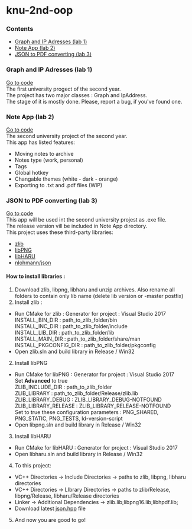 # knu-2nd-oop

### Contents
* [Graph and IP Adresses (lab 1)](https://github.com/tochanenko/knu-2nd-oop#graph-and-ip-adresses-lab-1)
* [Note App (lab 2)](https://github.com/tochanenko/knu-2nd-oop#note-app-lab-2)
* [JSON to PDF converting (lab 3)](https://github.com/tochanenko/knu-2nd-oop#json-to-pdf-converting-lab-3)

### Graph and IP Adresses (lab 1)
[Go to code](https://github.com/tochanenko/knu-2nd-oop/tree/master/Graph-IP-Addresses/Graph-IP-Addresses)\
The first university progect of the second year.\
The project has two major classes : Graph and IpAddress.\
The stage of it is mostly done. Please, report a bug, if you've found one.

### Note App (lab 2)
[Go to code](https://github.com/tochanenko/knu-2nd-oop/tree/master/Note-App)\
The second university project of the second year.\
This app has listed features:
* Moving notes to archive
* Notes type (work, personal)
* Tags
* Global hotkey
* Changable themes (white - dark - orange)
* Exporting to .txt and .pdf files (WIP)

### JSON to PDF converting (lab 3)
[Go to code](https://github.com/tochanenko/knu-2nd-oop/tree/master/JsonToPdf/JsonToPdf)\
This app will be used int the second university projest as .exe file.\
The release version vill be included in Note App directory.\
This project uses these third-party libraries:
* [zlib](http://www.zlib.net/)
* [libPNG](http://www.libpng.org/)
* [libHARU](http://libharu.org/)
* [nlohmann/json](https://github.com/nlohmann/json)

#### How to install libraries :
1. Download zlib, libpng, libharu and unzip archives. Also rename all folders to contain only lib name (delete lib version or -master postfix)
2. Install zlib :
- Run CMake for zlib :
    Generator for project : Visual Studio 2017\
    INSTALL_BIN_DIR : path_to_zlib_folder/bin\
    INSTALL_INC_DIR : path_to_zlib_folder/include\
    INSTALL_LIB_DIR : path_to_zlib_folder/lib\
    INSTALL_MAIN_DIR : path_to_zlib_folder/share/man\
    INSTALL_PKGCONFIG_DIR : path_to_zlib_folder/pkgconfig
- Open zlib.sln and build library in Release / Win32
2. Install libPNG
- Run CMake for libPNG :
    Generator for project : Visual Studio 2017\
    Set **Advanced** to true\
    ZLIB_INCLUDE_DIR : path_to_zlib_folder\
    ZLIB_LIBRARY : path_to_zlib_folder/Release/zlib.lib\
    ZLIB_LIBRARY_DEBUG : ZLIB_LIBRARY_DEBUG-NOTFOUND\
    ZLIB_LIBRARY_RELEASE : ZLIB_LIBRARY_RELEASE-NOTFOUND\
    Set to true these configuration parameters : PNG_SHARED, PNG_STATIC, PNG_TESTS, Id-version-script
- Open libpng.sln and build library in Release / Win32
3. Install libHARU
- Run CMake for libHARU :
    Generator for project : Visual Studio 2017
- Open libharu.sln and build library in Release / Win32
4. To this project:
- VC++ Directories -> Include Directories -> paths to zlib, libpng, libharu directories
- VC++ Directories -> LIbrary Directories -> paths to zlib/Release, libpng/Release, libharu/Release directories
- Linker -> Additional Dependencies -> zlib.lib;libpng16.lib;libhpdf.lib;
- Download latest [json.hpp](https://github.com/nlohmann/json/releases) file
5. And now you are good to go!